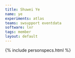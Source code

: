 ```yaml
---
title: Shuwei Ye
name: ye
experiments: atlas
teams: swsupport eventdata
software: lxr
tags: member
layout: default
---
```


{% include personspecs.html %}
